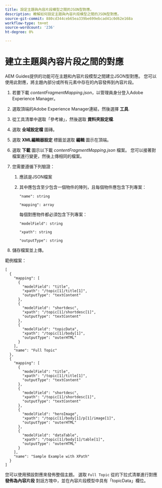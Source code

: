 ```yaml
---
title: 設定主題與內容片段模型之間的JSON型對應。
description: 瞭解如何設定主題與內容片段模型之間的JSON型對應。
source-git-commit: 880cd344ceb65ea339be699ebcad41c0d62e168a
workflow-type: tm+mt
source-wordcount: '236'
ht-degree: 0%

---
```


# 建立主題與內容片段之間的對應

AEM Guides提供的功能可在主題和內容片段模型之間建立JSON型對應。 您可以使用此對應，將主題內部分或所有元素中存在的內容發佈到內容片段。

1. 若要下載 *contentFragmentMapping.json*，以管理員身分登入Adobe Experience Manager。
1. 選取頂端的Adobe Experience Manager連結，然後選擇 **工具**.
1. 從工具清單中選取「參考線」，然後選取 **資料夾設定檔**.
1. 選取 **全域設定檔** 圖磚。
1. 選取 **XML編輯器設定** 標籤並選取 **編輯** 圖示在頂端。
1. 選取 **下載** 圖示以下載 *contentFragmentMapping.json*  檔案。 您可以接著對檔案進行變更，然後上傳相同的檔案。

1. 您需要遵循下列驗證：

   1. 應該是JSON檔案
   2. 其中應包含至少包含一個物件的陣列，且每個物件應包含下列專案：


      `"name": string `

      `"mapping": array`

      每個對應物件都必須包含下列專案：

      `"modelField": string`

      `"xpath": string`

      `"outputType": string`
1. 儲存檔案並上傳。

範例檔案：

```
[
  {
    "mapping": [
      {
        "modelField": "title",
        "xpath": "/topic[1]/title[1]",
        "outputType": "textContent"
      },
      {
        "modelField": "shortdesc",
        "xpath": "/topic[1]/shortdesc[1]",
        "outputType": "textContent"
      },
      {
        "modelField": "topicData",
        "xpath": "/topic[1]/body[1]",
        "outputType": "outerHTML"
      }
    ],
    "name": "Full Topic"
  },
  {
    "mapping": [
      {
        "modelField": "title",
        "xpath": "/topic[1]/title[1]",
        "outputType": "textContent"
      },
      {
        "modelField": "shortdesc",
        "xpath": "/topic[1]/shortdesc[1]",
        "outputType": "textContent"
      },
      {
        "modelField": "heroImage",
        "xpath": "/topic[1]/body[1]/p[1]/image[1]",
        "outputType": "outerHTML"
      },
      {
        "modelField": "dataTable",
        "xpath": "/topic[1]/body[1]/table[1]",
        "outputType": "outerHTML"
      }
    ],
    "name": "Sample Example with XPath"
  }
]
```

您可以使用預設對應來發佈整個主題。 選取 `Full Topic` 從的下拉式清單進行對應 **發佈為內容片段** 對話方塊中，並在內容片段模型中具有「topicData」欄位。
